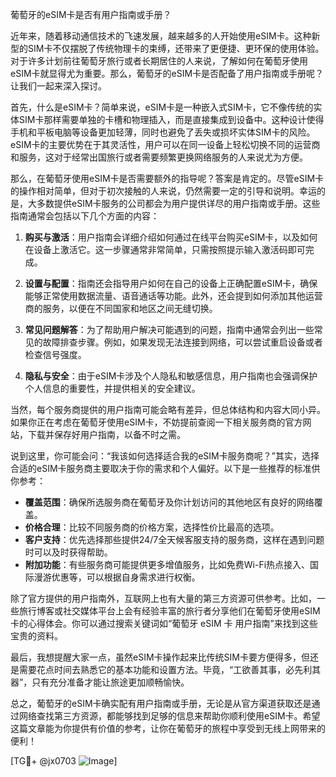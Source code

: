 葡萄牙的eSIM卡是否有用户指南或手册？

近年来，随着移动通信技术的飞速发展，越来越多的人开始使用eSIM卡。这种新型的SIM卡不仅摆脱了传统物理卡的束缚，还带来了更便捷、更环保的使用体验。对于许多计划前往葡萄牙旅行或者长期居住的人来说，了解如何在葡萄牙使用eSIM卡就显得尤为重要。那么，葡萄牙的eSIM卡是否配备了用户指南或手册呢？让我们一起来深入探讨。

首先，什么是eSIM卡？简单来说，eSIM卡是一种嵌入式SIM卡，它不像传统的实体SIM卡那样需要单独的卡槽和物理插入，而是直接集成到设备中。这种设计使得手机和平板电脑等设备更加轻薄，同时也避免了丢失或损坏实体SIM卡的风险。eSIM卡的主要优势在于其灵活性，用户可以在同一设备上轻松切换不同的运营商和服务，这对于经常出国旅行或者需要频繁更换网络服务的人来说尤为方便。

那么，在葡萄牙使用eSIM卡是否需要额外的指导呢？答案是肯定的。尽管eSIM卡的操作相对简单，但对于初次接触的人来说，仍然需要一定的引导和说明。幸运的是，大多数提供eSIM卡服务的公司都会为用户提供详尽的用户指南或手册。这些指南通常会包括以下几个方面的内容：

1. **购买与激活**：用户指南会详细介绍如何通过在线平台购买eSIM卡，以及如何在设备上激活它。这一步骤通常非常简单，只需按照提示输入激活码即可完成。

2. **设置与配置**：指南还会指导用户如何在自己的设备上正确配置eSIM卡，确保能够正常使用数据流量、语音通话等功能。此外，还会提到如何添加其他运营商的服务，以便在不同国家和地区之间无缝切换。

3. **常见问题解答**：为了帮助用户解决可能遇到的问题，指南中通常会列出一些常见的故障排查步骤。例如，如果发现无法连接到网络，可以尝试重启设备或者检查信号强度。

4. **隐私与安全**：由于eSIM卡涉及个人隐私和敏感信息，用户指南也会强调保护个人信息的重要性，并提供相关的安全建议。

当然，每个服务商提供的用户指南可能会略有差异，但总体结构和内容大同小异。如果你正在考虑在葡萄牙使用eSIM卡，不妨提前查阅一下相关服务商的官方网站，下载并保存好用户指南，以备不时之需。

说到这里，你可能会问：“我该如何选择适合我的eSIM卡服务商呢？”其实，选择合适的eSIM卡服务商主要取决于你的需求和个人偏好。以下是一些推荐的标准供你参考：

- **覆盖范围**：确保所选服务商在葡萄牙及你计划访问的其他地区有良好的网络覆盖。
- **价格合理**：比较不同服务商的价格方案，选择性价比最高的选项。
- **客户支持**：优先选择那些提供24/7全天候客服支持的服务商，这样在遇到问题时可以及时获得帮助。
- **附加功能**：有些服务商可能提供更多增值服务，比如免费Wi-Fi热点接入、国际漫游优惠等，可以根据自身需求进行权衡。

除了官方提供的用户指南外，互联网上也有大量的第三方资源可供参考。比如，一些旅行博客或社交媒体平台上会有经验丰富的旅行者分享他们在葡萄牙使用eSIM卡的心得体会。你可以通过搜索关键词如“葡萄牙 eSIM 卡 用户指南”来找到这些宝贵的资料。

最后，我想提醒大家一点，虽然eSIM卡操作起来比传统SIM卡要方便得多，但还是需要花点时间去熟悉它的基本功能和设置方法。毕竟，“工欲善其事，必先利其器”，只有充分准备才能让旅途更加顺畅愉快。

总之，葡萄牙的eSIM卡确实配有用户指南或手册，无论是从官方渠道获取还是通过网络查找第三方资源，都能够找到足够的信息来帮助你顺利使用eSIM卡。希望这篇文章能为你提供有价值的参考，让你在葡萄牙的旅程中享受到无线上网带来的便利！

[TG💪+ @jx0703 ![Image](https://github.com/user-attachments/assets/dbca1d08-cadb-493c-b0ec-ad6f7a83f270)]